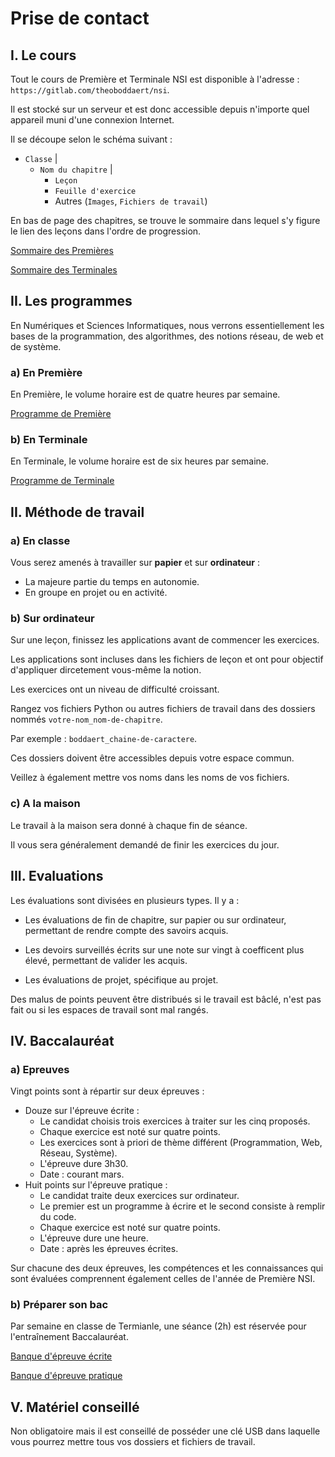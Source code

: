 # Prise de contact

## I. Le cours

Tout le cours de Première et Terminale NSI est disponible à l'adresse : `https://gitlab.com/theoboddaert/nsi`.

Il est stocké sur un serveur et est donc accessible depuis n'importe quel appareil muni d'une connexion Internet.

Il se découpe selon le schéma suivant :

- `Classe`
    |
    - `Nom du chapitre`
        |
        - `Leçon`
        - `Feuille d'exercice`
        - Autres (`Images`, `Fichiers de travail`)

En bas de page des chapitres, se trouve le sommaire dans lequel s'y figure le lien des leçons dans l'ordre de progression.

[Sommaire des Premières](./../../première/)

[Sommaire des Terminales](./../../terminale/)

## II. Les programmes

En Numériques et Sciences Informatiques, nous verrons essentiellement les bases de la programmation, des algorithmes, des notions réseau, de web et de système.

### a) En Première

En Première, le volume horaire est de quatre heures par semaine.

[Programme de Première](https://cache.media.education.gouv.fr/file/SP1-MEN-22-1-2019/26/8/spe633_annexe_1063268.pdf)

### b) En Terminale

En Terminale, le volume horaire est de six heures par semaine.

[Programme de Terminale](https://cache.media.education.gouv.fr/file/SPE8_MENJ_25_7_2019/93/3/spe247_annexe_1158933.pdf)

## II. Méthode de travail

### a) En classe

Vous serez amenés à travailler sur **papier** et sur **ordinateur** :

- La majeure partie du temps en autonomie.
- En groupe en projet ou en activité.

### b) Sur ordinateur

Sur une leçon, finissez les applications avant de commencer les exercices.

Les applications sont incluses dans les fichiers de leçon et ont pour objectif d'appliquer dircetement vous-même la notion.

Les exercices ont un niveau de difficulté croissant.

Rangez vos fichiers Python ou autres fichiers de travail dans des dossiers nommés `votre-nom_nom-de-chapitre`.

Par exemple : `boddaert_chaine-de-caractere`.

Ces dossiers doivent être accessibles depuis votre espace commun.

Veillez à également mettre vos noms dans les noms de vos fichiers.

### c) A la maison

Le travail à la maison sera donné à chaque fin de séance.

Il vous sera généralement demandé de finir les exercices du jour.

## III. Evaluations

Les évaluations sont divisées en plusieurs types. Il y a :

- Les évaluations de fin de chapitre, sur papier ou sur ordinateur, permettant de rendre compte des savoirs acquis.

- Les devoirs surveillés écrits sur une note sur vingt à coefficent plus élevé, permettant de valider les acquis.

- Les évaluations de projet, spécifique au projet.

Des malus de points peuvent être distribués si le travail est bâclé, n'est pas fait ou si les espaces de travail sont mal rangés. 

## IV. Baccalauréat

### a) Epreuves

Vingt points sont à répartir sur deux épreuves :

- Douze sur l'épreuve écrite :
    + Le candidat choisis trois exercices à traiter sur les cinq proposés.
    + Chaque exercice est noté sur quatre points.
    + Les exercices sont à priori de thème différent (Programmation, Web, Réseau, Système).
    + L'épreuve dure 3h30.
    + Date : courant mars.
- Huit points sur l'épreuve pratique :
    + Le candidat traite deux exercices sur ordinateur.
    + Le premier est un programme à écrire et le second consiste à remplir du code.
    + Chaque exercice est noté sur quatre points.
    + L'épreuve dure une heure.
    + Date : après les épreuves écrites.

Sur chacune des deux épreuves, les compétences et les connaissances qui sont évaluées comprennent également celles de l'année de Première NSI.

### b) Préparer son bac

Par semaine en classe de Termianle, une séance (2h) est réservée pour l'entraînement Baccalauréat.

[Banque d'épreuve écrite](https://pixees.fr/informatiquelycee/term/suj_bac/)

[Banque d'épreuve pratique](https://pixees.fr/informatiquelycee/term/ep/index.html)


## V. Matériel conseillé

Non obligatoire mais il est conseillé de posséder une clé USB dans laquelle vous pourrez mettre tous vos dossiers et fichiers de travail.